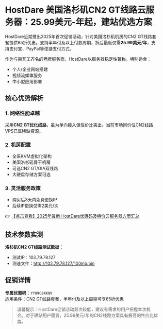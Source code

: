 # HostDare 美国洛杉矶CN2 GT线路云服务器：25.99美元-年起，建站优选方案

HostDare近期推出2025年首次促销活动，针对美国洛杉矶机房的CN2 GT线路套餐提供65折优惠。支持半年付及以上付款周期，折后最低仅需**25.99美元/年**，支持支付宝、PayPal等便捷支付方式。

作为与搬瓦工齐名的老牌服务商，HostDare以服务器稳定性著称，特别适合：
- 个人/企业网站搭建
- 视频流媒体服务
- 中小型应用部署

## 核心优势解析

### 1. 网络性能卓越
采用**CN2 GT优化线路**，虽为单向接入但性价比突出。当前市场同价位CN2线路VPS已属稀缺资源。

### 2. 机房配置
- 全系KVM虚拟化架构
- 美国洛杉矶骨干机房
- 可选CN2 GT/GIA双线路
- 大硬盘存储方案可选

### 3. 灵活服务政策
- 购买后3天内免费更换IP
- 后续IP更换仅需2美元/次

👉 [【点击查看】2025年最新 HostDare优惠码及特价云服务器方案汇总](https://bit.ly/hostdare)

## 技术参数实测
**洛杉矶CN2 GT线路测试数据**：
- 测试IP：103.79.78.127
- 测速文件：http://103.79.78.127/100mb.bin

## 促销详情
**专属优惠码**：`YY89C8XKQV`  
适用条件：CN2 GT线路套餐，半年付及以上周期可享65折优惠

> 温馨提示：HostDare促销活动频次较低，建议有需求的用户把握本次机会。对于建站用户而言，25.99美元/年的CN2线路方案具有极高的性价比优势。